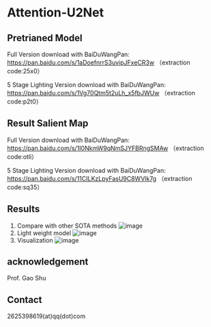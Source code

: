 # Attention-U2Net

## Pretrianed Model
Full Version download with BaiDuWangPan: https://pan.baidu.com/s/1aDoefnrrS3uvipJFxeCR3w （extraction code:25x0）

5 Stage Lighting Version download with BaiDuWangPan: https://pan.baidu.com/s/1Vg70Qtm5t2uLh_x5fbJWUw （extraction code:p2t0）

## Result Salient Map
Full Version download with BaiDuWangPan: https://pan.baidu.com/s/1I0NkmW9qNmSJYFBRngSMAw （extraction code:otli）

5 Stage Lighting Version download with BaiDuWangPan: https://pan.baidu.com/s/11CILKzLpyFasU9C8WVlk7g （extraction code:sq35）

## Results
1. Compare with other SOTA methods   ![image](https://user-images.githubusercontent.com/49474766/168270609-56d0b34f-38a0-4bff-99de-a4098671a806.png)
2. Light weight model   ![image](https://user-images.githubusercontent.com/49474766/168271748-02202104-7fd7-40d8-a883-865c8b763b7a.png)
3. Visualization 
![image](https://user-images.githubusercontent.com/49474766/168271955-82136035-7cc3-4c1c-94fb-e9519df0b387.png)

## acknowledgement
Prof. Gao Shu

## Contact
2625398619(at)qq(dot)com
